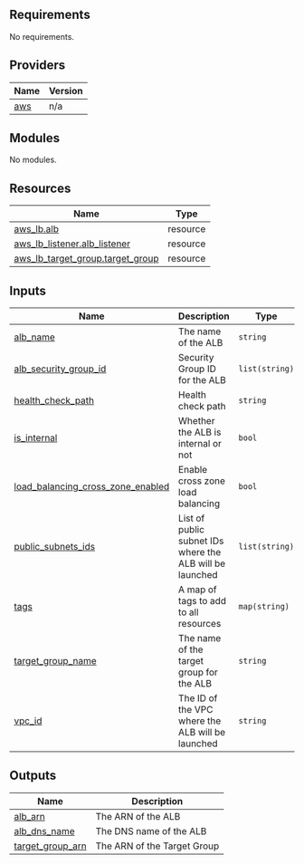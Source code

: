 ## Requirements

No requirements.

## Providers

| Name | Version |
|------|---------|
| <a name="provider_aws"></a> [aws](#provider\_aws) | n/a |

## Modules

No modules.

## Resources

| Name | Type |
|------|------|
| [aws_lb.alb](https://registry.terraform.io/providers/hashicorp/aws/latest/docs/resources/lb) | resource |
| [aws_lb_listener.alb_listener](https://registry.terraform.io/providers/hashicorp/aws/latest/docs/resources/lb_listener) | resource |
| [aws_lb_target_group.target_group](https://registry.terraform.io/providers/hashicorp/aws/latest/docs/resources/lb_target_group) | resource |

## Inputs

| Name | Description | Type | Default | Required |
|------|-------------|------|---------|:--------:|
| <a name="input_alb_name"></a> [alb\_name](#input\_alb\_name) | The name of the ALB | `string` | n/a | yes |
| <a name="input_alb_security_group_id"></a> [alb\_security\_group\_id](#input\_alb\_security\_group\_id) | Security Group ID for the ALB | `list(string)` | n/a | yes |
| <a name="input_health_check_path"></a> [health\_check\_path](#input\_health\_check\_path) | Health check path | `string` | n/a | yes |
| <a name="input_is_internal"></a> [is\_internal](#input\_is\_internal) | Whether the ALB is internal or not | `bool` | `false` | no |
| <a name="input_load_balancing_cross_zone_enabled"></a> [load\_balancing\_cross\_zone\_enabled](#input\_load\_balancing\_cross\_zone\_enabled) | Enable cross zone load balancing | `bool` | `false` | no |
| <a name="input_public_subnets_ids"></a> [public\_subnets\_ids](#input\_public\_subnets\_ids) | List of public subnet IDs where the ALB will be launched | `list(string)` | n/a | yes |
| <a name="input_tags"></a> [tags](#input\_tags) | A map of tags to add to all resources | `map(string)` | n/a | yes |
| <a name="input_target_group_name"></a> [target\_group\_name](#input\_target\_group\_name) | The name of the target group for the ALB | `string` | n/a | yes |
| <a name="input_vpc_id"></a> [vpc\_id](#input\_vpc\_id) | The ID of the VPC where the ALB will be launched | `string` | n/a | yes |

## Outputs

| Name | Description |
|------|-------------|
| <a name="output_alb_arn"></a> [alb\_arn](#output\_alb\_arn) | The ARN of the ALB |
| <a name="output_alb_dns_name"></a> [alb\_dns\_name](#output\_alb\_dns\_name) | The DNS name of the ALB |
| <a name="output_target_group_arn"></a> [target\_group\_arn](#output\_target\_group\_arn) | The ARN of the Target Group |
